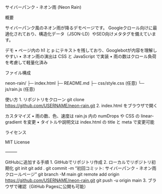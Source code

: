 サイバーパンク・ネオン雨 (Neon Rain)

概要

サイバーパンク風のネオン雨が降るデモページです。
Googleクロール向けに最適化されており、構造化データ（JSON-LD）やSEO向けメタタグを備えています。

デモ
	•	ページ内の h1 と p にテキストを残しており、Googlebotが内容を理解しやすい
	•	ネオン雨の演出は CSS と JavaScript で実装
	•	雨の数はクロール負荷を考慮して軽量化済み

ファイル構成

neon-rain/
├─ index.html
├─ README.md
├─ css/style.css  (任意)
└─ js/rain.js    (任意)

使い方
	1.	リポジトリをクローン
git clone https://github.com/USERNAME/neon-rain.git
	2.	index.html をブラウザで開く

カスタマイズ
	•	雨の数、色、速度は rain.js 内の numDrops や CSS の linear-gradient を変更
	•	タイトルや説明文は index.html の title と meta で変更可能

ライセンス

MIT License

⸻

GitHubに追加する手順
	1.	GitHubでリポジトリ作成
	2.	ローカルでリポジトリ初期化
git init
git add .
git commit -m “初回コミット: サイバーパンク・ネオン雨クロールページ”
git branch -M main
git remote add origin https://github.com/USERNAME/neon-rain.git
git push -u origin main
	3.	ブラウザで確認（GitHub Pagesに公開も可能）
